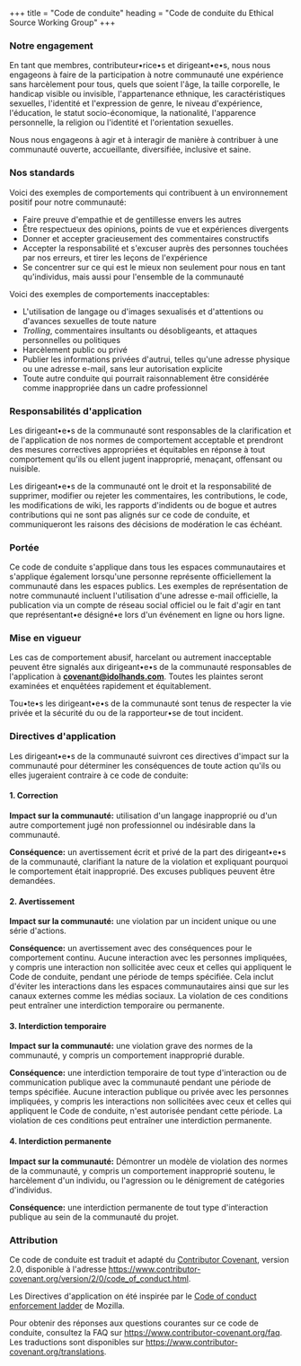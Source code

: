 +++
title = "Code de conduite"
heading = "Code de conduite du Ethical Source Working Group"
+++

### Notre engagement

En tant que membres, contributeur•rice•s et dirigeant•e•s, nous nous engageons à faire de la participation à notre communauté une expérience sans harcèlement pour tous, quels que soient l'âge, la taille corporelle, le handicap visible ou invisible, l'appartenance ethnique, les caractéristiques sexuelles, l'identité et l'expression de genre, le niveau d'expérience, l'éducation, le statut socio-économique, la nationalité, l'apparence personnelle, la religion ou l'identité et l'orientation sexuelles.

Nous nous engageons à agir et à interagir de manière à contribuer à une communauté ouverte, accueillante, diversifiée, inclusive et saine.

### Nos standards

Voici des exemples de comportements qui contribuent à un environnement positif pour notre communauté:

* Faire preuve d'empathie et de gentillesse envers les autres
* Être respectueux des opinions, points de vue et expériences divergents
* Donner et accepter gracieusement des commentaires constructifs
* Accepter la responsabilité et s'excuser auprès des personnes touchées par nos erreurs, et tirer les leçons de l'expérience
* Se concentrer sur ce qui est le mieux non seulement pour nous en tant qu'individus, mais aussi pour l'ensemble de la communauté

Voici des exemples de comportements inacceptables:

* L'utilisation de langage ou d'images sexualisés et d'attentions ou d'avances sexuelles de toute nature
* _Trolling_, commentaires insultants ou désobligeants, et attaques personnelles ou politiques
* Harcèlement public ou privé
* Publier les informations privées d'autrui, telles qu'une adresse physique ou une adresse e-mail, sans leur autorisation explicite
* Toute autre conduite qui pourrait raisonnablement être considérée comme inappropriée dans un cadre professionnel

### Responsabilités d'application

Les dirigeant•e•s de la communauté sont responsables de la clarification et de l'application de nos normes de comportement acceptable et prendront des mesures correctives appropriées et équitables en réponse à tout comportement qu'ils ou ellent jugent inapproprié, menaçant, offensant ou nuisible.

Les dirigeant•e•s de la communauté ont le droit et la responsabilité de supprimer, modifier ou rejeter les commentaires, les contributions, le code, les modifications de wiki, les rapports d'indidents ou de bogue et autres contributions qui ne sont pas alignés sur ce code de conduite, et communiqueront les raisons des décisions de modération le cas échéant.

### Portée

Ce code de conduite s'applique dans tous les espaces communautaires et s'applique également lorsqu'une personne représente officiellement la communauté dans les espaces publics. Les exemples de représentation de notre communauté incluent l'utilisation d'une adresse e-mail officielle, la publication via un compte de réseau social officiel ou le fait d'agir en tant que représentant•e désigné•e lors d'un événement en ligne ou hors ligne.

### Mise en vigueur

Les cas de comportement abusif, harcelant ou autrement inacceptable peuvent être signalés aux dirigeant•e•s de la communauté responsables de l'application à <b>covenant@idolhands.com</b>. Toutes les plaintes seront examinées et enquêtées rapidement et équitablement.

Tou•te•s les dirigeant•e•s de la communauté sont tenus de respecter la vie privée et la sécurité du ou de la rapporteur•se de tout incident.

### Directives d'application

Les dirigeant•e•s de la communauté suivront ces directives d'impact sur la communauté pour déterminer les conséquences de toute action qu'ils ou elles jugeraient contraire à ce code de conduite:

#### 1. Correction

**Impact sur la communauté:** utilisation d'un langage inapproprié ou d'un autre comportement jugé non professionnel ou indésirable dans la communauté.

**Conséquence:** un avertissement écrit et privé de la part des dirigeant•e•s de la communauté, clarifiant la nature de la violation et expliquant pourquoi le comportement était inapproprié. Des excuses publiques peuvent être demandées.

#### 2. Avertissement

**Impact sur la communauté:** une violation par un incident unique ou une série d'actions.

**Conséquence:** un avertissement avec des conséquences pour le comportement continu. Aucune interaction avec les personnes impliquées, y compris une interaction non sollicitée avec ceux et celles qui appliquent le Code de conduite, pendant une période de temps spécifiée. Cela inclut d'éviter les interactions dans les espaces communautaires ainsi que sur les canaux externes comme les médias sociaux. La violation de ces conditions peut entraîner une interdiction temporaire ou permanente.

#### 3. Interdiction temporaire

**Impact sur la communauté:** une violation grave des normes de la communauté, y compris un comportement inapproprié durable.

**Conséquence:** une interdiction temporaire de tout type d'interaction ou de communication publique avec la communauté pendant une période de temps spécifiée. Aucune interaction publique ou privée avec les personnes impliquées, y compris les interactions non sollicitées avec ceux et celles qui appliquent le Code de conduite, n'est autorisée pendant cette période. La violation de ces conditions peut entraîner une interdiction permanente.

#### 4. Interdiction permanente

**Impact sur la communauté:** Démontrer un modèle de violation des normes de la communauté, y compris un comportement inapproprié soutenu, le harcèlement d'un individu, ou l'agression ou le dénigrement de catégories d'individus.

**Conséquence:** une interdiction permanente de tout type d'interaction publique au sein de la communauté du projet.

### Attribution

Ce code de conduite est traduit et adapté du [Contributor Covenant](ttps://www.contributor-covenant.org), version 2.0, disponible à l'adresse https://www.contributor-covenant.org/version/2/0/code_of_conduct.html.

Les Directives d'application on été inspirée par le [Code of conduct enforcement ladder](https://github.com/mozilla/diversity) de Mozilla.

Pour obtenir des réponses aux questions courantes sur ce code de conduite, consultez la FAQ sur https://www.contributor-covenant.org/faq. Les traductions sont disponibles sur https://www.contributor-covenant.org/translations.
